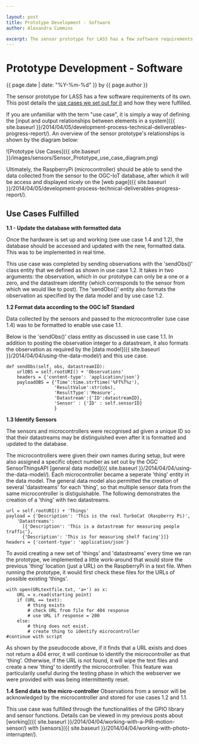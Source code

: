 ```yaml
--- 

layout: post
title: Prototype Development - Software
author: Alexandra Cummins

excerpt: The sensor prototype for LASS has a few software requirements of its own.  This post details the use cases we set out for it and how they were fulfilled.
---
```

# Prototype Development - Software
<p class='blog-post-meta'>{{ page.date | date: "%Y-%m-%d" }} by {{ page.author }}</p>

The sensor prototype for LASS has a few software requirements of its own.  This post details the [use cases we set out for it](https://github.com/ThatGeoGuy/ENGO500/wiki/Use-Cases) and how they were fulfilled.

If you are unfamiliar with the term "use case", it is simply a way of defining the [input and output relationships between elements in a system]({{ site.baseurl }}/2014/04/05/development-process-technical-deliverables-progress-report/).  An overview of the sensor prototype's relationships is shown by the diagram below:

![Prototype Use Cases]({{ site.baseurl }}/images/sensors/Sensor_Prototype_use_case_diagram.png)

Ultimately, the RaspberryPi (microcontroller) should be able to send the data collected from the sensor to the OGC-IoT database, after which it will be access and displayed nicely on the [web page]({{ site.baseurl }}/2014/04/05/development-process-technical-deliverables-progress-report/).


## Use Cases Fulfilled


**1.1 - Update the database with formatted data**

Once the hardware is set up and working (see use case 1.4 and 1.2), the database should be accessed and updated with the new, formatted data.  This was to be implemented in real time.

This use case was completed by sending observations with the 'sendObs()' class entity that we defined as shown in use case 1.2.  It takes in two arguments: the observation, which in our prototype can only be a one or a zero, and the datastream identity (which corresponds to the sensor from which we would like to post). The 'sendObs()' entity also formats the observation as specified by the data model and by use case 1.2.


**1.2 Format data according to the OGC IoT Standard**

Data collected by the sensors and passed to the microcontroller (use case 1.4) was to be formatted to enable use case 1.1.

Below is the 'sendObs()' class entity as discussed in use case 1.1.  In addition to posting the observation integer to a datastream, it also formats the observation as required by the [data model]({{ site.baseurl }}/2014/04/04/using-the-data-model/) and this use case.

    def sendObs(self, obs, datastreamID):
        urlOBS = self.rootURI() + 'Observations'
        headers = {'content-type': 'application/json'}
        payloadOBS = {'Time':time.strftime('%FT%T%z'),
                      'ResultValue':str(obs),
                      'ResultType':'Measure',
                      'Datastream':{'ID':datastreamID},
                      'Sensor' : {'ID' : self.sensorID}
                      }


**1.3 Identify Sensors**

The sensors and microcontrollers were recognised ad given a unique ID so that their datastreams may be distinguished even after it is formatted and updated to the database.

The microcontrollers were given their own names during setup, but were also assigned a specific object number as set out by the OGC SensorThingsAPI [general data model]({{ site.baseurl }}/2014/04/04/using-the-data-model/).  Each microcontroller became a seperate 'thing' entity in the data model. The general data model also permitted the creation of several 'datastreams' for each 'thing', so that multiple sensor data from the same microcontroller is distiguishable. The following demonstrates the creation of a 'thing' with two datastreams.

    url = self.rootURI() + 'Things'
    payload = {'Description': 'This is the real TurboCat (Raspberry Pi)',
        'Datastreams':
          [{'Description': 'This is a datastream for measuring people traffic'},
          {'Description': 'This is for measuring shelf facing'}]}
    headers = {'content-type': 'application/json'}

To avoid creating a new set of 'things' and 'datastreams' every time we ran the prototype, we implemented a little work-around that would store the previous 'thing' location (just a URL) on the RaspberryPi in a text file.  When running the prototype, it would first check these files for the URLs of possible existing 'things'.  

    with open(URLtextfile.txt, 'a+') as x:
        URL = x.read(starting point)
        if (URL == text):
            # thing exists
            # check URL from file for 404 response
            # use URL if response = 200
        else:
            # thing does not exist. 
            # create thing to identify microcontroller
    #continue with script

As shown by the pseudocode above, if it finds that a URL exists and does not return a 404 error, it will continue to identify the microcontroller as that 'thing'.  Otherwise, if the URL is not found, it will wipe the text files and create a new 'thing' to identify the microcontroller.  This feature was particularily useful during the testing phase in which the webserver we were provided with was being intermittently reset.


**1.4 Send data to the micro-controller**
Observations from a sensor will be acknowledged by the microcontroller and stored for use cases 1.2 and 1.1.

This use case was fulfilled through the functionalities of the GPIO library and sensor functions.  Details can be viewed in my previous posts about [working]({{ site.baseurl }}/2014/04/04/working-with-a-PIR-motion-sensor/) with [sensors]({{ site.baseurl }}/2014/04/04/working-with-photo-interrupter/).





